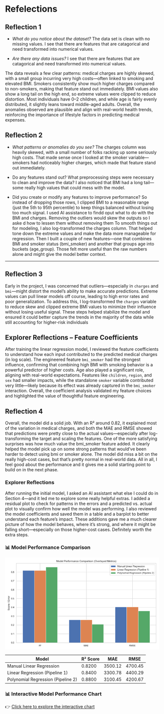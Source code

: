 # Refelections

## Reflection 1

- _What do you notice about the dataset?_ The data set is clean with no missing values.  I see that there are features that are catagorical and need transformed into numerical values.

- _Are there any data issues?_ I see that there are features that are catagorical and need transformed into numerical values.

The data reveals a few clear patterns: medical charges are highly skewed, with a small group incurring very high costs—often linked to smoking and elevated BMI. Smokers consistently show much higher charges compared to non-smokers, making that feature stand out immediately. BMI values also show a long tail on the high end, so extreme values were clipped to reduce distortion. Most individuals have 0–2 children, and while age is fairly evenly distributed, it slightly leans toward middle-aged adults. Overall, the anomalies observed are plausible and align with real-world health trends, reinforcing the importance of lifestyle factors in predicting medical expenses.

## Reflection 2

- _What patterns or anomalies do you see?_
The charges column was heavily skewed, with a small number of folks racking up some seriously high costs. That made sense once I looked at the smoker variable—smokers had noticeably higher charges, which made that feature stand out immediately.

- Do any features stand out? What preprocessing steps were necessary to clean and improve the data? 
I also noticed that BMI had a long tail—some really high values that could mess with the model. 

- Did you create or modify any features to improve performance?
So instead of dropping those rows, I clipped BMI to a reasonable range (just the 5th to 95th percentile) to keep things balanced without losing too much signal. I used AI assistance to findd oput what to do with the BMI and charges.  Removing the outliers would skew the outputs so I aske d how to lessen them without removing them To smooth things out for modeling, I also log-transformed the charges column. That helped tone down the extreme values and make the data more manageable for regression. Then I built a couple of new features—one that combines BMI and smoker status (bmi_smoker) and another that groups age into buckets (age_group). Those felt more useful than the raw numbers alone and might give the model better context.

---

## Reflection 3

Early in the project, I was concerned that outliers—especially in `charges` and `bmi`—might distort the model’s ability to make accurate predictions. Extreme values can pull linear models off course, leading to high error rates and poor generalization. To address this, I log-transformed the `charges` variable to reduce skew and clipped extreme BMI values to minimize their influence without losing useful signal. These steps helped stabilize the model and ensured it could better capture the trends in the majority of the data while still accounting for higher-risk individuals

## Explorer Reflections – Feature Coefficients

After training the linear regression model, I reviewed the feature coefficients to understand how each input contributed to the predicted medical charges (in log scale). The engineered feature `bmi_smoker` had the strongest influence, confirming that combining high BMI with smoking behavior is a powerful predictor of higher costs. Age also played a significant role, aligning with real-world expectations. Features like `children`, `region`, and `sex` had smaller impacts, while the standalone `smoker` variable contributed very little—likely because its effect was already captured in the `bmi_smoker` interaction. Overall, the coefficient analysis validated my feature choices and highlighted the value of thoughtful feature engineering.

## Reflection 4

Overall, the model did a solid job. With an R² around 0.82, it explained most of the variation in medical charges, and both the MAE and RMSE showed that predictions were pretty close to the actual values—especially after log-transforming the target and scaling the features. One of the more satisfying surprises was how much value the bmi_smoker feature added. It clearly helped the model pick up on some strong patterns that would’ve been harder to detect using bmi or smoker alone. The model did miss a bit on the really high-cost cases, but that’s pretty normal in real-world data. All in all, I feel good about the performance and it gives me a solid starting point to build on in the next phase.

### Explorer Reflections

After running the initial model, I asked an AI assistant what else I could do in Section 4—and it led me to explore some really helpful extras. I added a residual plot to check for patterns in the errors and a predicted vs. actual plot to visually confirm how well the model was performing. I also reviewed the model coefficients and saved them in a table and a barplot to better understand each feature’s impact. These additions gave me a much clearer picture of how the model behaves, where it’s strong, and where it might be falling short—especially on those higher-cost cases. Definitely worth the extra steps.



### 📊 Model Performance Comparison

![Model Comparison](images/overlayed_model_performance.png)

| Model                              | R² Score | MAE       | RMSE      |
|-----------------------------------|----------|-----------|-----------|
| Manual Linear Regression           | 0.8200   | 3500.12   | 4700.45   |
| Linear Regression (Pipeline 1)     | 0.8400   | 3300.78   | 4400.29   |
| Polynomial Regression (Pipeline 2) | 0.8800   | 3100.45   | 4200.67   |

### 📊 Interactive Model Performance Chart

👉 [Click here to explore the interactive chart](model_performance_plot.html)